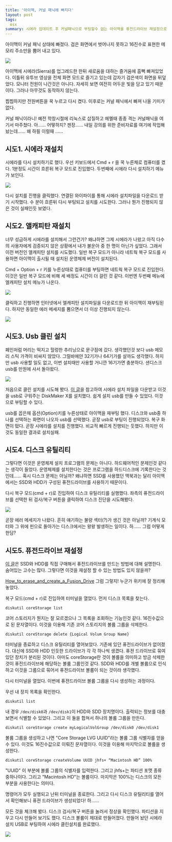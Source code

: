 ```yaml
---
title: '아이맥, 커널 패닉에 빠지다'
layout: post
tags:
  osx
summary: 시에라 업데이트 후 커널패닉으로 부팅할수 없는 아이맥을 퓨전드라이브 재설정으로 복구했다.
---
```


아이맥이 커널 패닉 상태에 빠졌다. 검은 화면에서 벗어나지 못하고 16진수로 표현한 메모리 주소만을 뿜어 내고 있다.

![](/assets/imgs/2016/imac-kernel-panic-1.png)

아이맥에 시에라(Sierra)를 업그레드한 한뒤 새로움을 대하는 즐거움에 흠뻑 빠져있었다. 이틀뒤 유투브 영상을 전체 화면 모드로 즐기고 있는데 갑자기 검은색이 화면을 뒤덮었다. 모니터 전원이 나간것은 아니다. 자세히 보면 여전히 어두운 빛을 담고 있기 때문이다. 그러나 아무것도 동작하지 않는다.

찝찝하지만 전원버튼을 꾹 누르고 다시 켰다. 이후로는 커널 패닉에서 빠져 나올 기미가 없다.

커널 패닉이라니! 예전 학창시절에 리눅스로 삽질하고 헤멜때 종종 격는 커널패닉을 여기서 마주쳤다. 아...... 어떻하지? 젠장...... 내일 강의를 위한 준비자료를 여기에 작업해 놨는데...... 왜 하필 이럴때 ......


## 시도1. 시에라 재설치

시에라를 다시 설치하기로 했다. 우선 키보드에서 Cmd + r 을 꾹 누른채로 컴퓨터를 켰다. 1분정도 시간이 흐른뒤 복구 모드로 진입했다. 두번째에 시에라 다시 설치하기 메뉴가 보인다.

![](/assets/imgs/2016/imac-kernel-panic-2.png)

다시 설치를 진행을 클릭했다. 연결된 와이파이를 통해 시에라 설치파일을 다운로드 받기 시작했다. 수 분이 흐른뒤 다시 부팅되고 설치를 시도한다. 그러나 뭔가 진행되지 않은 것이 실패인듯 보였다.

## 시도2. 앨캐피탄 재설치

너무 성급하게 시에라를 설치해서 그런건가? 왜냐하면 그제 시에라가 나왔고 아직 다수의 사용자에게 검증되지 않은 상황에서 내가 불운아 중 한 명이 아닌가 싶었다. 그래서 이전 버전인 앨캐피탄 설치를 시도했다. 일반 복구 모드가 아니라 네트웍 복구 모드를 사용하면 아이맥이 출시될 때 설치된 운영체제 버전이 설치된다.

Cmd + Option + r 키를 누른상태로 컴퓨터를 부팅하면 네트웍 복구 모드로 진입한다. 이것은 일반 복구 모드에 비해 세 배정도 시간이 더 걸린 것 같다. 이번엔 두번째 메뉴에 엘캐피탄 설치 메뉴가 나온다.

![](/assets/imgs/2016/imac-kernel-panic-3.png)

클릭하고 진행하면 인터넷에서 엘캐피탄 설치파일을 다운로드한 뒤 아이맥이 재부팅된다. 하지만 동일한 에러 메세지를 뿜으면서 더 이상 진행되지 않는다.

![](/assets/imgs/2016/imac-kernel-panic-4.png)


## 시도3. Usb 클린 설치

폐인처럼 머리는 떡지고 헐렁한 추리닝으로 문구점에 갔다. 생각했던것 보다 usb 메모리 스틱 가격이 비싸지 않았다. 그럴바에얀 32기가나 64기가를 살까도 생각했다. 하지만 usb 사용할 일도 없고, 이번 설치때만 사용할 거니깐 16기가면 충분하다. 샌디스크 usb를 만원에 사서 돌아왔다.

![](/assets/imgs/2016/imac-kernel-panic-5.png)

처음으로 클린 설치를 시도해 봤다. [이 글](http://macnews.tistory.com/4937)을 참고하여 시에라 설치 파일을 다운받고 이것을 usb로 구워주는 DiskMaker X를 설치했다. 쉽게 설치 usb를 만들 수 있었다. 이것으로 부팅할 수 있다.

usb를 꼽은채 옵션(Option)키를 누른상태로 아이맥을 재부팅 했다. 디스크와 usb중 하나를 선택하는 화면이 나오자 usb를 선택했다. 곧장 usb로 부팅이 진행되었다. 복구 화면이 떴다. 곧장 시에라를 설치를 진행했다. 비교적 빠르게 진행되는 듯했다. 하지만 이것도 동일한 결과로 설치실패.

## 시도4. 디스크 유틸리티

그렇다면 이것은 운영체제 설치 프로그램의 문제는 아니다. 하드웨어적인 문제인것 같다는 생각이 들었다. 운영체제를 설치한다는 것은 프로그램을 하드디스크에 기록한다는 것인데...... 혹시 디스크 문제는 아닐까? 왜냐하면 SSD를 사용했던 맥북과는 달리 아이맥에서는 SSD와 HDD가 구성된 퓨전드라이브를 사용하기 때문이다.

다시 복구 모드(cmd + r)로 진입하여 디스크 유틸리티를 실행했다. 좌측의 퓨전드라이브를 선택한 뒤 검사/복구 버튼을 클릭하여 디스크 진단을 시도해봤다.

![](/assets/imgs/2016/imac-kernel-panic-6.png)

곧장 에러 메세지가 나왔다. 흔히 얘기하는 불량 섹터(?)가 생긴 것은 아닐까? 기계식 모터와 그 위에 핀으로 돌아가는 디스크에서는 왕왕 발생하는 일이다. 하...... 그럼 어떻게 한담?


## 시도5. 퓨전드라이브 재설정

[이 글](http://www.macworld.com/article/2014011/storage-drives/how-to-make-your-own-fusion-drive.html)은 SSD와 HDD를 직접 구매해서 퓨전드라이브를 만드는 방법에 대해 설명한다. 숨어있는 고수는 많다. 그렇다면 이것을 재설정 할 수 있는 방법도 있지 않을까?

[How_to_erase_and_create_a_Fusion_Drive](http://www.wurst-wasser.net/wiki/index.php/How_to_erase_and_create_a_Fusion_Drive) 그럼 그렇지! 누군가 위키에 잘 정리해 놓았다.

복구 모드(cmd + r)로 진입하여 터미널을 열었다. 먼저 디스크 목록을 찾는다.

```
diskutil coreStorage list
```

코어 스토리지가 뭔지는 잘 모르겠으나 그 목록을 조회하는 기능인것 같다. 16진수값으로 된 문자열이다. 이것을 이용해 기존 코어 스토리지의 볼륨 그룹을 삭제한다.

```
diskutil coreStorage delete {Logical Volum Group Name}
```

터미널을 종료하고 디스크 유틸리티를 열어보았다. 기존에 있던 퓨전드라이브가 없어졌다. 대신에 SSD와 HDD 인듯한 드라이브가 각 각 하나씩 생겼다. 퓨젼 드라이브로 묶여 있던 장치가 분리된 것이다. 아마도 coreStorage란 것이 볼륨을 의미하고 방금 삭제한 것이 퓨전드라이브에 해당하는 볼륨 그룹인것 같다. SDD와 HDD를 개별 볼륨으로 인식하고 이것을 그룹으로 묶어서 퓨젼드라이브 볼륨이 되는 것이라 생각했다.

다시 터미널을 열었다. 이번에 퓨젼드라이브 볼륨 그룹을 다시 생성하는 과정이다.

우선 내 장치 목록을 확인한다.

```
diskutil list
```

내 경우 `/dev/disk0`과 `/dev/disk1`이 HDD와 SDD 장치명이다. 출력되는 정보를 대충 보면서 식별할 수 있었다. 그리고 이 둘을 합쳐서 하나의 볼륨 그룹을 만든다.

```
diskutil coreStorage create myLogicalVolGroup /dev/disk0 /dev/disk1
```

볼륨 그룹을 생성하고 나면 "Core Storage LVG UUID"라는 볼륨 그룹 식별자를 얻을 수 있다. 이것도 16진수값으로 이뤄진 문자열이다. 이것을 이용해 마지막으로 볼륨을 생성한다.

```
diskutil coreStorage createVolume UUID jhfs+ “Macintosh HD” 100%
```

"UUID" 이 부분에 볼륨 그룹의 식별자를 입력한다. 그리고 jhfs+는 파티션 포맷 종류 중하나이다. 그리고 "Macintosh HD"는 볼륨이다. 마지막은 100%는 디스크의 모든 부분을 사용한다는 의미다.

명령어가 모두 실행되고 난뒤 터미널을 종료한다. 그리고 다시 디스크 유틸리티를 열어서 확인해보니 퓨젼 드라이브가 생성되었다! 하......

모든 것을 체크해 봤다. 디스크 검사/복구 버튼을 눌러서 정상을 확인했다. 파티션을 지우고 다시 만들어 보기도 했다. 디스크 볼륨이 제대로 만들어졌다. 만들어 놨던 시에라 설치 USB로 부팅하여 시에라 클린설치를 완료했다. 

![](/assets/imgs/2016/imac-kernel-panic-7.png)
